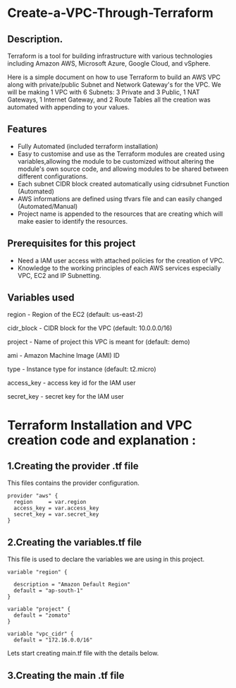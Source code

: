 # Create-a-VPC-Through-Terraform

## Description.

Terraform is a tool for building infrastructure with various technologies including Amazon AWS, Microsoft Azure, Google Cloud, and vSphere.

Here is a simple document on how to use Terraform to build an AWS VPC along with private/public Subnet and Network Gateway's for the VPC. We will be making 1 VPC with 6 Subnets: 3 Private and 3 Public, 1 NAT Gateways, 1 Internet Gateway, and 2 Route Tables all the creation was automated with appending to your values.

## Features
- Fully Automated (included terraform installation)
- Easy to customise and use as the Terraform modules are created using variables,allowing the module to be customized without altering the module's own source code, and allowing modules to be shared between different configurations.
- Each subnet CIDR block created automatically using cidrsubnet Function (Automated)
- AWS informations are defined using tfvars file and can easily changed (Automated/Manual)
- Project name is appended to the resources that are creating which will make easier to identify the resources.
## Prerequisites for this project
- Need a IAM user access with attached policies for the creation of VPC.
- Knowledge to the working principles of each AWS services especially VPC, EC2 and IP Subnetting.

## Variables used

region - Region of the EC2 (default: us-east-2)

cidr_block - CIDR block for the VPC (default: 10.0.0.0/16)

project - Name of project this VPC is meant for (default: demo)

ami - Amazon Machine Image (AMI) ID

type - Instance type for instance (default: t2.micro)

access_key - access key id for the IAM user

secret_key - secret key for the IAM user

# Terraform Installation and VPC creation code and explanation :
## 1.Creating the provider .tf file
This files contains the provider configuration.
```
provider "aws" {
  region     = var.region
  access_key = var.access_key
  secret_key = var.secret_key
}
```
## 2.Creating the variables.tf file
This file is used to declare the variables we are using in this project.
```
variable "region" {

  description = "Amazon Default Region"    
  default = "ap-south-1"
}

variable "project" {
  default = "zomato"
}

variable "vpc_cidr" { 
  default = "172.16.0.0/16"
```
Lets start creating main.tf file with the details below.

##  3.Creating the main .tf file


